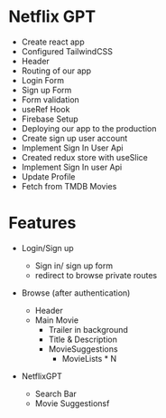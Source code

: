 # Netflix GPT

- Create react app
- Configured TailwindCSS
- Header
- Routing of our app
- Login Form
- Sign up Form
- Form validation
- useRef Hook
- Firebase Setup
- Deploying our app to the production
- Create sign up user account
- Implement Sign In User Api
- Created redux store with useSlice
- Implement Sign In user Api
- Update Profile
- Fetch from TMDB Movies

# Features

- Login/Sign up

  - Sign in/ sign up form
  - redirect to browse private routes

- Browse (after authentication)

  - Header
  - Main Movie
    - Trailer in background
    - Title & Description
    - MovieSuggestions
      - MovieLists \* N

- NetflixGPT
  - Search Bar
  - Movie Suggestionsf
